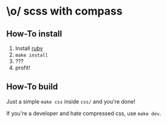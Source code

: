 \o/ scss with compass
=====================

How-To install
--------------
1. Install [ruby](http://www.ruby-lang.org/)
2. `make install`
3. ???
4. profit!

How-To build
------------
Just a simple `make css` inside `css/` and you're done!

If you're a developer and hate compressed css, use `make dev`.